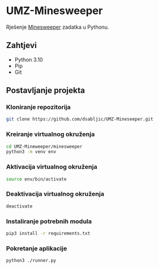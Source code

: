 # UMZ-Minesweeper

Rješenje [Minesweeper](https://cs50.harvard.edu/ai/2020/projects/1/minesweeper/) zadatka u Pythonu.

## Zahtjevi
- Python 3.10
- Pip
- Git

## Postavljanje projekta

### Kloniranje repozitorija
```bash
git clone https://github.com/dsabljic/UMZ-Mineseeper.git
```

### Kreiranje virtualnog okruženja
```bash
cd UMZ-Mineweeper/minesweeper
python3 -m venv env
```

### Aktivacija virtualnog okruženja
```bash
source env/bin/activate
```

### Deaktivacija virtualnog okruženja
```bash
deactivate
```

### Instaliranje potrebnih modula
```bash
pip3 install -r requirements.txt
```

### Pokretanje aplikacije
```bash
python3 ./runner.py
```
